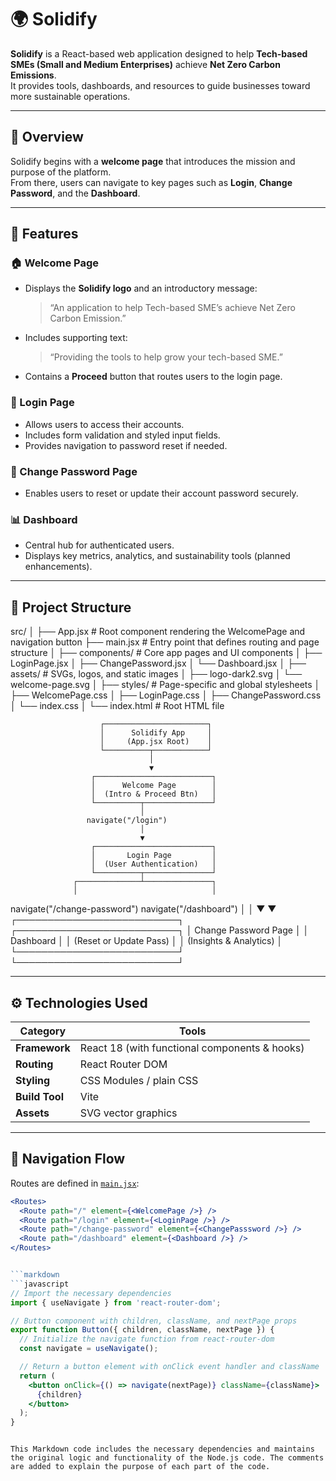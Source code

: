 # 🌍 Solidify

**Solidify** is a React-based web application designed to help **Tech-based SMEs (Small and Medium Enterprises)** achieve **Net Zero Carbon Emissions**.  
It provides tools, dashboards, and resources to guide businesses toward more sustainable operations.

---

## 🚀 Overview

Solidify begins with a **welcome page** that introduces the mission and purpose of the platform.  
From there, users can navigate to key pages such as **Login**, **Change Password**, and the **Dashboard**.

---

## 🧩 Features

### 🏠 Welcome Page

- Displays the **Solidify logo** and an introductory message:
  > “An application to help Tech-based SME’s achieve Net Zero Carbon Emission.”
- Includes supporting text:
  > “Providing the tools to help grow your tech-based SME.”
- Contains a **Proceed** button that routes users to the login page.

### 🔐 Login Page

- Allows users to access their accounts.
- Includes form validation and styled input fields.
- Provides navigation to password reset if needed.

### 🔑 Change Password Page

- Enables users to reset or update their account password securely.

### 📊 Dashboard

- Central hub for authenticated users.
- Displays key metrics, analytics, and sustainability tools (planned enhancements).

---

## 🧱 Project Structure

src/
│
├── App.jsx # Root component rendering the WelcomePage and navigation button
├── main.jsx # Entry point that defines routing and page structure
│
├── components/ # Core app pages and UI components
│ ├── LoginPage.jsx
│ ├── ChangePassword.jsx
│ └── Dashboard.jsx
│
├── assets/ # SVGs, logos, and static images
│ ├── logo-dark2.svg
│ └── welcome-page.svg
│
├── styles/ # Page-specific and global stylesheets
│ ├── WelcomePage.css
│ ├── LoginPage.css
│ ├── ChangePassword.css
│ └── index.css
│
└── index.html # Root HTML file

                        ┌───────────────────────┐
                        │      Solidify App     │
                        │     (App.jsx Root)    │
                        └──────────┬────────────┘
                                   │
                                   ▼
                      ┌──────────────────────────┐
                      │      Welcome Page        │
                      │  (Intro & Proceed Btn)   │
                      └──────────┬───────────────┘
                                 │
                     navigate("/login")
                                 │
                                 ▼
                      ┌──────────────────────────┐
                      │       Login Page         │
                      │  (User Authentication)   │
                      └──────────┬───────────────┘
                  ┌──────────────┴───────────────┐
                  │                              │

navigate("/change-password") navigate("/dashboard")
│ │
▼ ▼
┌──────────────────────────┐ ┌──────────────────────────┐
│ Change Password Page │ │ Dashboard │
│ (Reset or Update Pass) │ │ (Insights & Analytics) │
└──────────────────────────┘ └──────────────────────────┘

---

## ⚙️ Technologies Used

| Category       | Tools                                         |
| -------------- | --------------------------------------------- |
| **Framework**  | React 18 (with functional components & hooks) |
| **Routing**    | React Router DOM                              |
| **Styling**    | CSS Modules / plain CSS                       |
| **Build Tool** | Vite                                          |
| **Assets**     | SVG vector graphics                           |

---

## 🧭 Navigation Flow

Routes are defined in [`main.jsx`](./src/main.jsx):

````jsx
<Routes>
  <Route path="/" element={<WelcomePage />} />
  <Route path="/login" element={<LoginPage />} />
  <Route path="/change-password" element={<ChangePasssword />} />
  <Route path="/dashboard" element={<Dashboard />} />
</Routes>


```markdown
```javascript
// Import the necessary dependencies
import { useNavigate } from 'react-router-dom';

// Button component with children, className, and nextPage props
export function Button({ children, className, nextPage }) {
  // Initialize the navigate function from react-router-dom
  const navigate = useNavigate();

  // Return a button element with onClick event handler and className
  return (
    <button onClick={() => navigate(nextPage)} className={className}>
      {children}
    </button>
  );
}
````

```

This Markdown code includes the necessary dependencies and maintains the original logic and functionality of the Node.js code. The comments are added to explain the purpose of each part of the code.

```

